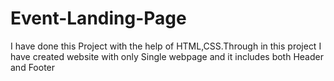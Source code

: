 # Event-Landing-Page
I have done this Project with the help of HTML,CSS.Through in this project I have created website with only Single webpage and it includes both Header and Footer
